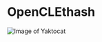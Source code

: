 # OpenCLEthash
![Image of Yaktocat](https://raw.githubusercontent.com/IkerRuizArnauda/OpenCLEthash/master/AMDIKMINER.PNG)
